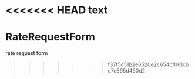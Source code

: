 <<<<<<< HEAD
text
=======
# RateRequestForm
rate request form
>>>>>>> f37f5c51b2e6520e2c654cf061cbe7e895d460d2
